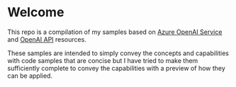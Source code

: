 # Welcome
This repo is a compilation of my samples based on [Azure OpenAI Service](https://learn.microsoft.com/en-us/azure/ai-services/openai/overview) and [OpenAI API](https://openai.com/api/) resources.

These samples are intended to simply convey the concepts and capabilities with code samples that are concise but I have tried to make them sufficiently complete to convey the capabilities with a preview of how they can be applied.
